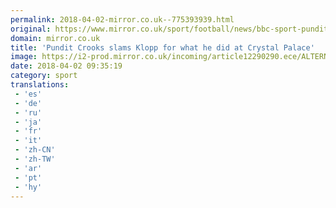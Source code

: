 ```yaml
---
permalink: 2018-04-02-mirror.co.uk--775393939.html
original: https://www.mirror.co.uk/sport/football/news/bbc-sport-pundit-garth-crooks-12290263
domain: mirror.co.uk
title: 'Pundit Crooks slams Klopp for what he did at Crystal Palace'
image: https://i2-prod.mirror.co.uk/incoming/article12290290.ece/ALTERNATES/s1200/Premier-League-Crystal-Palace-vs-Liverpool.jpg
date: 2018-04-02 09:35:19
category: sport
translations: 
 - 'es'
 - 'de'
 - 'ru'
 - 'ja'
 - 'fr'
 - 'it'
 - 'zh-CN'
 - 'zh-TW'
 - 'ar'
 - 'pt'
 - 'hy'
---
```


